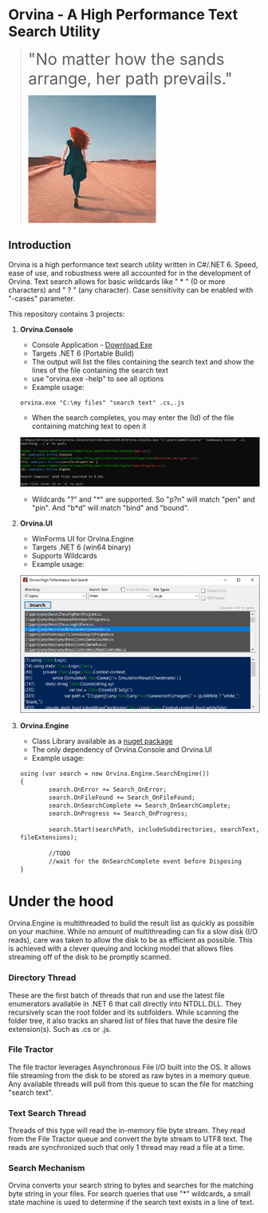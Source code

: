 # Orvina - A High Performance Text Search Utility

> <span style="font-size: 32px;">"No matter how the sands arrange, her path prevails."</span>
> 
> <img src="/orvina.jpg" width=256>


## Introduction

Orvina is a high performance text search utility written in C#/.NET 6. Speed, ease of use, and robustness were all accounted for in the development of Orvina.
Text search allows for basic wildcards like " \* " (0 or more characters) and " \? " (any character). Case sensitivity can be enabled with "-cases" parameter.

This repository contains 3 projects: 

1. **Orvina.Console**
    - Console Application - [Download Exe](https://github.com/webbersmak/Orvina/releases)
    - Targets .NET 6 (Portable Build)
    - The output will list the files containing the search text and show the lines of the file containing the search text 
    - use "orvina.exe -help" to see all options
    - Example usage:
    
    ```
    orvina.exe "C:\my files" "search text" .cs,.js
    ```
    - When the search completes, you may enter the (Id) of the file containing matching text to open it 
    
    ![orvina_finished.png](/orvina_finished.png)

    - Wildcards "\?" and "\*" are supported. So "p?n" will match "pen" and "pin". And "b\*d" will match "bind" and "bound".

2. **Orvina.UI**
    - WinForms UI for Orvina.Engine
    - Targets .NET 6 (win64 binary)
    - Supports Wildcards
    - Example usage:
    
    ![ui.png](/ui.png)

3. **Orvina.Engine**
    - Class Library available as a [nuget package](https://www.nuget.org/packages/Orvina.Engine)
    - The only dependency of Orvina.Console and Orvina.UI
    - Example usage:
    ```
    using (var search = new Orvina.Engine.SearchEngine())
    {
            search.OnError += Search_OnError;
            search.OnFileFound += Search_OnFileFound;
            search.OnSearchComplete += Search_OnSearchComplete;
            search.OnProgress += Search_OnProgress;

            search.Start(searchPath, includeSubdirectories, searchText, fileExtensions);
            
            //TODO
            //wait for the OnSearchComplete event before Disposing
    }
    ```
    
# Under the hood

Orvina.Engine is multithreaded to build the result list as quickly as possible on your machine. While no amount of multithreading can fix a slow disk (I/O reads), care was taken to allow the disk to be as efficient as possible. This is achieved with a clever queuing and locking model that allows files streaming off of the disk to be promptly scanned.

### Directory Thread

These are the first batch of threads that run and use the latest file enumerators available in .NET 6 that call directly into NTDLL.DLL. They recursively scan the root folder and its subfolders. While scanning the folder tree, it also tracks an shared list of files that have the desire file extension(s). Such as .cs or .js.

### File Tractor

The file tractor leverages Asynchronous File I/O built into the OS. It allows file streaming from the disk to be stored as raw bytes in a memory queue. Any available threads will pull from this queue to scan the file for matching "search text".

### Text Search Thread

Threads of this type will read the in-memory file byte stream. They read from the File Tractor queue and convert the byte stream to UTF8 text. The reads are synchronized such that only 1 thread may read a file at a time. 

### Search Mechanism

Orvina converts your search string to bytes and searches for the matching byte string in your files. For search queries that use "*" wildcards, a small state machine is used to determine if the search text exists in a line of text.  
